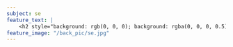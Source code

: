 ```yaml
---
subject: se
feature_text: |
    <h2 style="background: rgb(0, 0, 0); background: rgba(0, 0, 0, 0.5); color: #f1f1f1; padding: 10px;">SE</h2>
feature_image: "/back_pic/se.jpg"
---
```

